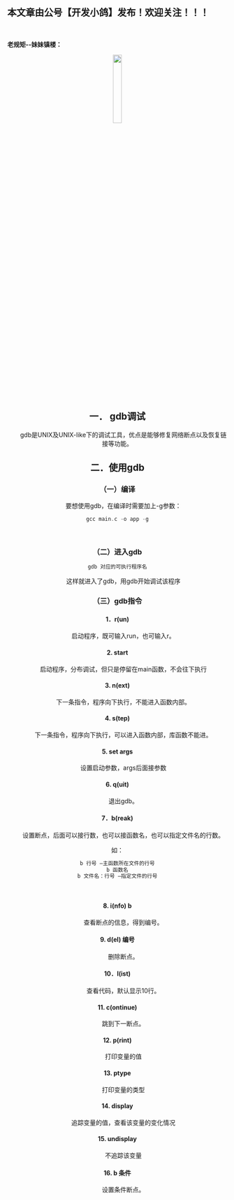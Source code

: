 ﻿## 本文章由公号【开发小鸽】发布！欢迎关注！！！
<br>

**老规矩--妹妹镇楼：**
<center>
<img src="https://img-blog.csdnimg.cn/20200721223424816.JPG"   width="20%">

## 一．	gdb调试
 &nbsp;  &nbsp;  &nbsp;  &nbsp;gdb是UNIX及UNIX-like下的调试工具，优点是能够修复网络断点以及恢复链接等功能。
<br>

## 二．使用gdb
### （一）编译
 &nbsp;  &nbsp;  &nbsp;  &nbsp;要想使用gdb，在编译时需要加上-g参数：

```cpp
gcc main.c -o app -g
```
<br>

### （二）进入gdb

```cpp
gdb 对应的可执行程序名
```

 &nbsp;  &nbsp;  &nbsp;  &nbsp;这样就进入了gdb，用gdb开始调试该程序
<br>

### （三）gdb指令

#### 1．r(un)
 &nbsp;  &nbsp;  &nbsp;  &nbsp;启动程序，既可输入run，也可输入r。
<br>

#### 2. start
 &nbsp;  &nbsp;  &nbsp;  &nbsp;启动程序，分布调试，但只是停留在main函数，不会往下执行
<br>

#### 3. n(ext)
 &nbsp;  &nbsp;  &nbsp;  &nbsp;下一条指令，程序向下执行，不能进入函数内部。
<br>

#### 4. s(tep)
 &nbsp;  &nbsp;  &nbsp;  &nbsp;下一条指令，程序向下执行，可以进入函数内部，库函数不能进。
<br>

#### 5. set args 
 &nbsp;  &nbsp;  &nbsp;  &nbsp;设置启动参数，args后面接参数
<br>

#### 6. q(uit)
 &nbsp;  &nbsp;  &nbsp;  &nbsp;退出gdb。
<br>

#### 7．b(reak)
 &nbsp;  &nbsp;  &nbsp;  &nbsp;设置断点，后面可以接行数，也可以接函数名，也可以指定文件名的行数。

如：

```cpp
b 行号 –主函数所在文件的行号
b 函数名
b 文件名：行号 –指定文件的行号
```
<br>

#### 8. i(nfo) b
 &nbsp;  &nbsp;  &nbsp;  &nbsp;查看断点的信息，得到编号。
<br>

#### 9. d(el) 编号
 &nbsp;  &nbsp;  &nbsp;  &nbsp;删除断点。
<br>

#### 10．l(ist) 
 &nbsp;  &nbsp;  &nbsp;  &nbsp;查看代码，默认显示10行。
<br>

#### 11. c(ontinue)
 &nbsp;  &nbsp;  &nbsp;  &nbsp;跳到下一断点。
<br>

#### 12. p(rint)
 &nbsp;  &nbsp;  &nbsp;  &nbsp;打印变量的值
<br>

#### 13. ptype
 &nbsp;  &nbsp;  &nbsp;  &nbsp;打印变量的类型
<br>

#### 14. display
 &nbsp;  &nbsp;  &nbsp;  &nbsp;追踪变量的值，查看该变量的变化情况
<br>

#### 15. undisplay
 &nbsp;  &nbsp;  &nbsp;  &nbsp;不追踪该变量
<br>

#### 16. b 条件
 &nbsp;  &nbsp;  &nbsp;  &nbsp;设置条件断点。



